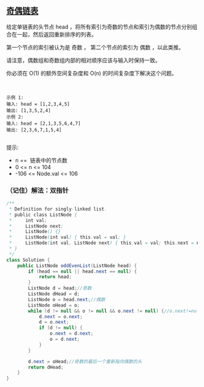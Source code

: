 ## [奇偶链表](https://leetcode.cn/problems/odd-even-linked-list/description/)
给定单链表的头节点 head ，将所有索引为奇数的节点和索引为偶数的节点分别组合在一起，然后返回重新排序的列表。

第一个节点的索引被认为是 奇数 ， 第二个节点的索引为 偶数 ，以此类推。

请注意，偶数组和奇数组内部的相对顺序应该与输入时保持一致。

你必须在 O(1) 的额外空间复杂度和 O(n) 的时间复杂度下解决这个问题。

 
````
示例 1:
输入: head = [1,2,3,4,5]
输出: [1,3,5,2,4]
示例 2:
输入: head = [2,1,3,5,6,4,7]
输出: [2,3,6,7,1,5,4]
 
````
提示:
- n ==  链表中的节点数
- 0 <= n <= 104
- -106 <= Node.val <= 106

### （记住）解法：双指针
````java
/**
 * Definition for singly-linked list.
 * public class ListNode {
 *     int val;
 *     ListNode next;
 *     ListNode() {}
 *     ListNode(int val) { this.val = val; }
 *     ListNode(int val, ListNode next) { this.val = val; this.next = next; }
 * }
 */
class Solution {
    public ListNode oddEvenList(ListNode head) {
        if (head == null || head.next == null) {
            return head;
        }
        ListNode d = head;//奇数
        ListNode dHead = d;
        ListNode o = head.next;//偶数
        ListNode oHead = o;
        while (d != null && o != null && o.next != null) {//o.next!=null才能让d是最后一个
            d.next = o.next;
            d = o.next;
            if (d != null) {
                o.next = d.next;
                o = d.next;
            }
        }

        d.next = oHead;//奇数的最后一个重新指向偶数的头
        return dHead;
    }
}
````